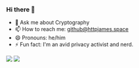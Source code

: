 ### Hi there 👋

- 💬 Ask me about Cryptography
- 📫 How to reach me: github@httpjames.space
- 😄 Pronouns: he/him
- ⚡ Fun fact: I'm an avid privacy activist and nerd.
<a>
  <img align="center" src="https://github-readme-stats.vercel.app/api/top-langs/?username=httpjamesm&theme=tokyonight&layout=compact" />
</a>
<a>
  <img align="center" src="https://github-readme-stats.vercel.app/api?username=httpjamesm" />
</a>
